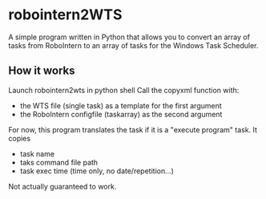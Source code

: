 # robointern2WTS

A simple program written in Python that allows you to convert an array of tasks from RoboIntern to an array of tasks for the Windows Task Scheduler.

## How it works

Launch robointern2wts in python shell
Call the copyxml function with:
- the WTS file (single task) as a template for the first argument
- the RoboIntern configfile (taskarray) as the second argument

For now, this program translates the task if it is a "execute program" task. It copies
- task name
- taks command file path
- task exec time (time only, no date/repetition...)

Not actually guaranteed to work.
